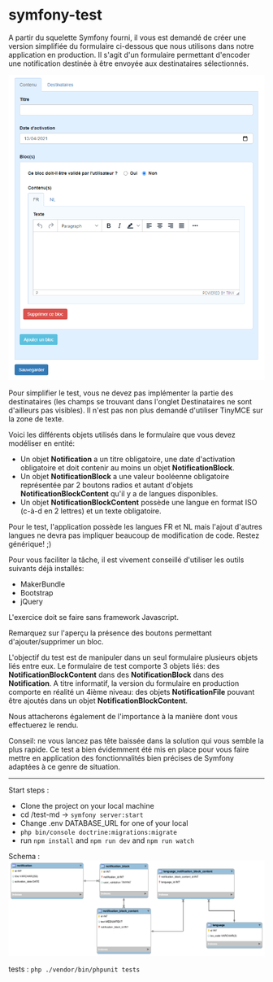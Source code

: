 # symfony-test

A partir du squelette Symfony fourni, il vous est demandé de créer une version simplifiée du formulaire ci-dessous que nous utilisons dans notre application en production.
Il s'agit d'un formulaire permettant d'encoder une notification destinée à être envoyée aux destinataires sélectionnés.

![alt text](./formulaire.png)

Pour simplifier le test, vous ne devez pas implémenter la partie des destinataires (les champs se trouvant dans l'onglet Destinataires ne sont d'ailleurs pas visibles).
Il n'est pas non plus demandé d'utiliser TinyMCE sur la zone de texte.

Voici les différents objets utilisés dans le formulaire que vous devez modéliser en entité:
 - Un objet **Notification** a un titre obligatoire, une date d'activation obligatoire et doit contenir au moins un objet **NotificationBlock**.
 - Un objet **NotificationBlock** a une valeur booléenne obligatoire représentée par 2 boutons radios et autant d'objets **NotificationBlockContent** qu'il y a de langues disponibles.
 - Un objet **NotificationBlockContent** possède une langue en format ISO (c-à-d en 2 lettres) et un texte obligatoire.

Pour le test, l'application possède les langues FR et NL mais l'ajout d'autres langues ne devra pas impliquer beaucoup de modification de code. Restez générique! ;)

Pour vous faciliter la tâche, il est vivement conseillé d'utiliser les outils suivants déjà installés:
 - MakerBundle
 - Bootstrap
 - jQuery

L'exercice doit se faire sans framework Javascript.

Remarquez sur l'aperçu la présence des boutons permettant d'ajouter/supprimer un bloc.

L'objectif du test est de manipuler dans un seul formulaire plusieurs objets liés entre eux.
Le formulaire de test comporte 3 objets liés: des **NotificationBlockContent** dans des **NotificationBlock** dans des **Notification**. 
A titre informatif, la version du formulaire en production comporte en réalité un 4ième niveau: des objets **NotificationFile** pouvant être ajoutés dans un objet **NotificationBlockContent**.

Nous attacherons également de l'importance à la manière dont vous effectuerez le rendu.

Conseil: ne vous lancez pas tête baissée dans la solution qui vous semble la plus rapide. Ce test a bien évidemment été mis en place pour vous faire mettre en application des fonctionnalités bien précises de Symfony adaptées à ce genre de situation.

-----------------------------------------------------------------------
Start steps :
- Clone the project on your local machine
- cd /test-md -> `symfony server:start`
- Change .env DATABASE_URL for one of your local
- `php bin/console doctrine:migrations:migrate`
- run `npm install` and `npm run dev` and `npm run watch`

Schema :
![alt text](./schema.png)

tests :
`php ./vendor/bin/phpunit tests`
